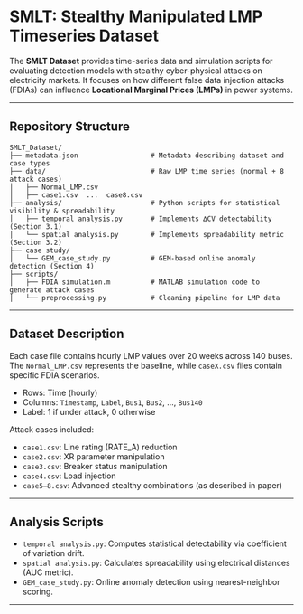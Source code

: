 
# SMLT: Stealthy Manipulated LMP Timeseries Dataset

The **SMLT Dataset** provides time-series data and simulation scripts for evaluating detection models with stealthy cyber-physical attacks on electricity markets. It focuses on how different false data injection attacks (FDIAs) can influence **Locational Marginal Prices (LMPs)** in power systems. 

---

##  Repository Structure

```
SMLT_Dataset/
├── metadata.json                  # Metadata describing dataset and case types
├── data/                          # Raw LMP time series (normal + 8 attack cases)
│   ├── Normal_LMP.csv
│   ├── case1.csv  ...  case8.csv
├── analysis/                      # Python scripts for statistical visibility & spreadability
│   ├── temporal analysis.py       # Implements ∆CV detectability (Section 3.1)
│   └── spatial analysis.py        # Implements spreadability metric (Section 3.2)
├── case study/
│   └── GEM_case_study.py          # GEM-based online anomaly detection (Section 4)
├── scripts/
│   ├── FDIA simulation.m          # MATLAB simulation code to generate attack cases
│   └── preprocessing.py           # Cleaning pipeline for LMP data
```

---

##  Dataset Description

Each case file contains hourly LMP values over 20 weeks across 140 buses. The `Normal_LMP.csv` represents the baseline, while `caseX.csv` files contain specific FDIA scenarios.

- Rows: Time (hourly)
- Columns: `Timestamp`, `Label`, `Bus1`, `Bus2`, ..., `Bus140`
- Label: 1 if under attack, 0 otherwise

Attack cases included:
- `case1.csv`: Line rating (RATE_A) reduction
- `case2.csv`: XR parameter manipulation
- `case3.csv`: Breaker status manipulation
- `case4.csv`: Load injection
- `case5–8.csv`: Advanced stealthy combinations (as described in paper)

---

##  Analysis Scripts

- `temporal analysis.py`: Computes statistical detectability via coefficient of variation drift.
- `spatial analysis.py`: Calculates spreadability using electrical distances (AUC metric).
- `GEM_case_study.py`: Online anomaly detection using nearest-neighbor scoring.

---


